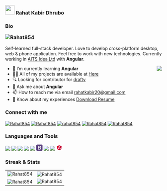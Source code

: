 

### <img src="https://media.giphy.com/media/hvRJCLFzcasrR4ia7z/giphy.gif" width="30px" height="30px"> Rahat Kabir Dhrubo 

### Bio <p align="left"> <img src="https://komarev.com/ghpvc/?username=Rahat854&label=Profile%20views&color=0e75b6&style=flat" alt="Rahat854" /> </p>
Self-learned full-stack developer. Love to develop cross-platform desktop, web & phone application. Feel free to work with new technologies. Currently working in [AITS Idea Ltd](https://github.com/AITSidea) with **Angular**.

 <img align="right"  src="https://scontent.fdac31-1.fna.fbcdn.net/v/t1.6435-9/75485157_414937156087633_2044068643762864128_n.jpg?_nc_cat=101&ccb=1-5&_nc_sid=09cbfe&_nc_eui2=AeGvIGTJVmwHDa6pH4ebMOx02w6U0qGEt8XbDpTSoYS3xSefgC5rExKC2LBI0AKnS59HtAPJtq5bEQ_2tppmlhOL&_nc_ohc=eqgZt0ataxsAX_Sg5Bc&_nc_ht=scontent.fdac31-1.fna&oh=a0f482b7b9ef9bdd804fda4c19940b26&oe=61B38E46" height = "300" />

- 🌱 I’m currently learning **Angular**
- 👨‍💻 All of my projects are available at [Here](https://github.com/Rahat854/works)
- 🔍 Looking for contributor for [drafty](https://github.com/Rahat854/drafty)
- 💬 Ask me about **Angular**
- 📫 How to reach me via email [rahatkabir20@gmail.com](mailto:mehedi.hasansjs@gmail.com)
- 📄 Know about my experiences [Download Resume](https://Rahat854.vercel.app/resume)

### Connect with me
<p align="left">

<a href="https://twitter.com/rahatoni354" target="blank"><img align="center" src="https://raw.githubusercontent.com/rahuldkjain/github-profile-readme-generator/master/src/images/icons/Social/twitter.svg" alt="Rahat854" height="30" width="40" /></a>
<a href="https://www.linkedin.com/in/rahat664/" target="blank"><img align="center" src="https://raw.githubusercontent.com/rahuldkjain/github-profile-readme-generator/master/src/images/icons/Social/linked-in-alt.svg" alt="Rahat854" height="30" width="40" /></a>
<a href="https://stackoverflow.com/users/16548750/rahat-kabir" target="blank"><img align="center" src="https://raw.githubusercontent.com/rahuldkjain/github-profile-readme-generator/master/src/images/icons/Social/stack-overflow.svg" alt="rahat854" height="30" width="40" /></a>
<a href="https://www.instagram.com/rahat952/" target="blank"><img align="center" src="https://raw.githubusercontent.com/rahuldkjain/github-profile-readme-generator/master/src/images/icons/Social/instagram.svg" alt="Rahat854" height="30" width="40" /></a>
<a href="https://www.facebook.com/rahat6452" target="blank"><img align="center" src="https://raw.githubusercontent.com/rahuldkjain/github-profile-readme-generator/master/src/images/icons/Social/facebook.svg" alt="Rahat854" height="30" width="40" /></a>
  
</p>

<h3 align="left">Languages and Tools</h3>
<p align="left"> 
 <code><img height="20" src="https://image.flaticon.com/icons/png/128/3522/3522283.png"></code>
<code><img height="20" src="https://image.flaticon.com/icons/png/128/919/919841.png"></code>
<code><img height="20" src="https://image.flaticon.com/icons/png/128/888/888859.png"></code>
<code><img height="20" src="https://image.flaticon.com/icons/png/128/778/778533.png"></code>
<code><img height="20" src="https://image.flaticon.com/icons/png/128/919/919828.png"></code>
<code><img height="20" src="https://raw.githubusercontent.com/github/explore/80688e429a7d4ef2fca1e82350fe8e3517d3494d/topics/bootstrap/bootstrap.png"></code>
<code><img height="20" src="https://image.flaticon.com/icons/png/128/919/919832.png"></code>
<code><img height="20" src="https://image.flaticon.com/icons/png/128/919/919831.png"></code>
    <code><img height="20" src="https://raw.githubusercontent.com/github/explore/80688e429a7d4ef2fca1e82350fe8e3517d3494d/topics/angular/angular.png"></code>
 </p>


### Streak & Stats
<table>
<tr>
 <td><img align="left" src="https://github-readme-streak-stats.herokuapp.com/?user=Rahat854&" alt="Rahat854" /></td>
 <td><img align="center" src="https://github-stats-alpha.vercel.app/api/?username=Rahat854&tc=333&ic=333&bc=transparent" alt="Rahat854"/></td>
</tr>
 <tr>
    <td><img align="center" src="https://github-readme-stats.vercel.app/api/top-langs?username=rahat854&show_icons=true&locale=en&layout=compact" alt="Rahat854" /> </td>
     <td><img align="left" src="https://github-readme-stats-anuraghazra1.vercel.app/api?username=rahat854" alt="Rahat854" /> </td>
</tr>
</table>
 



